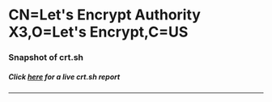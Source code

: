 # CN=Let's Encrypt Authority X3,O=Let's Encrypt,C=US
### Snapshot of crt.sh
##### Click [here](https://crt.sh/?q=Serial_030046A34666A7A291AF2020BAE32F5C04C8) for a live crt.sh report

---
